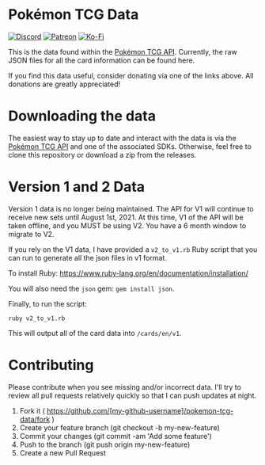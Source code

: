 # Pokémon TCG Data

[![Discord](https://img.shields.io/badge/Pokémon%20TCG%20Developers-%237289DA.svg?style=for-the-badge&logo=discord&logoColor=white)]((https://discord.gg/dpsTCvg))
[![Patreon](https://img.shields.io/badge/Patreon-F96854?style=for-the-badge&logo=patreon&logoColor=white)]((https://www.patreon.com/bePatron?u=8336557))
[![Ko-Fi](https://img.shields.io/badge/Ko--fi-F16061?style=for-the-badge&logo=ko-fi&logoColor=white)]((https://ko-fi.com/Z8Z25AVR))


This is the data found within the [Pokémon TCG API](https://pokemontcg.io/). Currently, the raw JSON files for all the card information can be found here.

If you find this data useful, consider donating via one of the links above. All donations are greatly appreciated!

# Downloading the data

The easiest way to stay up to date and interact with the data is via the [Pokémon TCG API](http://pokemontcg.io/) and one of the associated SDKs. Otherwise, feel free to clone this repository or download a zip from the releases.

# Version 1 and 2 Data

Version 1 data is no longer being maintained. The API for V1 will continue to receive new sets until August 1st, 2021. At this time, V1 of the API will be taken offline, and you MUST be using V2. You have a 6 month window to migrate to V2.

If you rely on the V1 data, I have provided a `v2_to_v1.rb` Ruby script that you can run to generate all the json files in v1 format.

To install Ruby: https://www.ruby-lang.org/en/documentation/installation/

You will also need the `json` gem: `gem install json`.

Finally, to run the script:

```
ruby v2_to_v1.rb
```

This will output all of the card data into `/cards/en/v1`.

# Contributing

Please contribute when you see missing and/or incorrect data. I'll try to review all pull requests relatively quickly so that I can push updates at night.

1. Fork it ( https://github.com/[my-github-username]/pokemon-tcg-data/fork )
2. Create your feature branch (git checkout -b my-new-feature)
3. Commit your changes (git commit -am 'Add some feature')
4. Push to the branch (git push origin my-new-feature)
5. Create a new Pull Request
